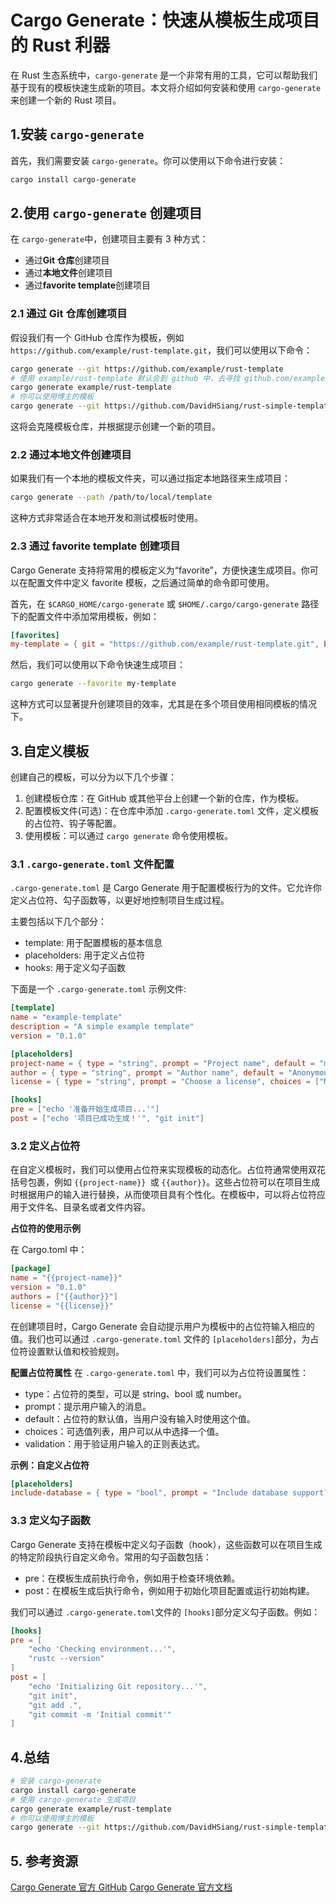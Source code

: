 # Cargo Generate：快速从模板生成项目的 Rust 利器

在 Rust 生态系统中，`cargo-generate` 是一个非常有用的工具，它可以帮助我们基于现有的模板快速生成新的项目。本文将介绍如何安装和使用 `cargo-generate` 来创建一个新的 Rust 项目。

## 1.安装 `cargo-generate`

首先，我们需要安装 `cargo-generate`。你可以使用以下命令进行安装：

```sh
cargo install cargo-generate
```

## 2.使用 `cargo-generate` 创建项目

在 `cargo-generate`中，创建项目主要有 3 种方式：

- 通过**Git 仓库**创建项目
- 通过**本地文件**创建项目
- 通过**favorite template**创建项目

### 2.1 通过 Git 仓库创建项目

假设我们有一个 GitHub 仓库作为模板，例如 `https://github.com/example/rust-template.git`，我们可以使用以下命令：

```sh
cargo generate --git https://github.com/example/rust-template
# 使用 example/rust-template 默认会到 github 中，去寻找 github.com/example/rust-template 仓库
cargo generate example/rust-template
# 你可以使用博主的模板
cargo generate --git https://github.com/DavidHSiang/rust-simple-template
```

这将会克隆模板仓库，并根据提示创建一个新的项目。

### 2.2 通过本地文件创建项目

如果我们有一个本地的模板文件夹，可以通过指定本地路径来生成项目：

```sh
cargo generate --path /path/to/local/template
```

这种方式非常适合在本地开发和测试模板时使用。

### 2.3 通过 favorite template 创建项目

Cargo Generate 支持将常用的模板定义为“favorite”，方便快速生成项目。你可以在配置文件中定义 favorite 模板，之后通过简单的命令即可使用。

首先，在 `$CARGO_HOME/cargo-generate` 或 `$HOME/.cargo/cargo-generate` 路径下的配置文件中添加常用模板，例如：

```toml
[favorites]
my-template = { git = "https://github.com/example/rust-template.git", branch = "main" }
```

然后，我们可以使用以下命令快速生成项目：

```sh
cargo generate --favorite my-template
```

这种方式可以显著提升创建项目的效率，尤其是在多个项目使用相同模板的情况下。

## 3.自定义模板

创建自己的模板，可以分为以下几个步骤：

1. 创建模板仓库：在 GitHub 或其他平台上创建一个新的仓库，作为模板。
2. 配置模板文件(可选)：在仓库中添加 `.cargo-generate.toml` 文件，定义模板的占位符、钩子等配置。
3. 使用模板：可以通过 `cargo generate` 命令使用模板。

### 3.1 `.cargo-generate.toml` 文件配置

`.cargo-generate.toml` 是 Cargo Generate 用于配置模板行为的文件。它允许你定义占位符、勾子函数等，以更好地控制项目生成过程。

主要包括以下几个部分：

- template: 用于配置模板的基本信息
- placeholders: 用于定义占位符
- hooks: 用于定义勾子函数

下面是一个 `.cargo-generate.toml` 示例文件:

```toml
[template]
name = "example-template"
description = "A simple example template"
version = "0.1.0"

[placeholders]
project-name = { type = "string", prompt = "Project name", default = "my_project", validation = "^[a-zA-Z][a-zA-Z0-9_-]*$" }
author = { type = "string", prompt = "Author name", default = "Anonymous" }
license = { type = "string", prompt = "Choose a license", choices = ["MIT", "Apache-2.0", "GPL-3.0"], default = "MIT" }

[hooks]
pre = ["echo '准备开始生成项目...'"]
post = ["echo '项目已成功生成！'", "git init"]
```

### 3.2 定义占位符

在自定义模板时，我们可以使用占位符来实现模板的动态化。占位符通常使用双花括号包裹，例如 `{{project-name}} `或 `{{author}}`。这些占位符可以在项目生成时根据用户的输入进行替换，从而使项目具有个性化。在模板中，可以将占位符应用于文件名、目录名或者文件内容。

**占位符的使用示例**

在 Cargo.toml 中：

```toml
[package]
name = "{{project-name}}"
version = "0.1.0"
authors = ["{{author}}"]
license = "{{license}}"
```

在创建项目时，Cargo Generate 会自动提示用户为模板中的占位符输入相应的值。我们也可以通过 `.cargo-generate.toml` 文件的 `[placeholders]`部分，为占位符设置默认值和校验规则。

**配置占位符属性**
在 `.cargo-generate.toml` 中，我们可以为占位符设置属性：

- type：占位符的类型，可以是 string、bool 或 number。
- prompt：提示用户输入的消息。
- default：占位符的默认值，当用户没有输入时使用这个值。
- choices：可选值列表，用户可以从中选择一个值。
- validation：用于验证用户输入的正则表达式。

**示例：自定义占位符**

```toml
[placeholders]
include-database = { type = "bool", prompt = "Include database support?", default = true }
```

### 3.3 定义勾子函数

Cargo Generate 支持在模板中定义勾子函数（hook），这些函数可以在项目生成的特定阶段执行自定义命令。常用的勾子函数包括：

- pre：在模板生成前执行命令，例如用于检查环境依赖。
- post：在模板生成后执行命令，例如用于初始化项目配置或运行初始构建。

我们可以通过 `.cargo-generate.toml`文件的 `[hooks]`部分定义勾子函数。例如：

```toml
[hooks]
pre = [
    "echo 'Checking environment...'",
    "rustc --version"
]
post = [
    "echo 'Initializing Git repository...'",
    "git init",
    "git add .",
    "git commit -m 'Initial commit'"
]
```

## 4.总结

```sh
# 安装 cargo-generate
cargo install cargo-generate
# 使用 cargo-generate 生成项目
cargo generate example/rust-template
# 你可以使用博主的模板
cargo generate --git https://github.com/DavidHSiang/rust-simple-template
```

## 5. 参考资源

[Cargo Generate 官方 GitHub](https://github.com/cargo-generate/cargo-generate)
[Cargo Generate 官方文档](https://cargo-generate.github.io/cargo-generate/)
